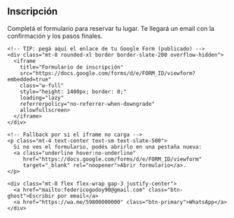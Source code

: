 <!-- Inscripción (Embed Google Forms) -->
<section id="inscripcion" class="py-16 px-4 sm:px-6 lg:px-8">
  <div class="max-w-5xl mx-auto">
    <h2 class="section-title text-center">Inscripción</h2>
    <p class="mt-3 text-center text-slate-600 max-w-2xl mx-auto">
      Completá el formulario para reservar tu lugar. Te llegará un email con la confirmación y los pasos finales.
    </p>

    <!-- TIP: pegá aquí el enlace de tu Google Form (publicado) -->
    <div class="mt-8 rounded-xl border border-slate-200 overflow-hidden">
      <iframe
        title="Formulario de inscripción"
        src="https://docs.google.com/forms/d/e/FORM_ID/viewform?embedded=true"
        class="w-full"
        style="height: 1400px; border: 0;"
        loading="lazy"
        referrerpolicy="no-referrer-when-downgrade"
        allowfullscreen>
      </iframe>
    </div>

    <!-- Fallback por si el iframe no carga -->
    <p class="mt-4 text-center text-sm text-slate-500">
      Si no ves el formulario, podés abrirlo en una pestaña nueva:
      <a class="underline hover:no-underline"
         href="https://docs.google.com/forms/d/e/FORM_ID/viewform"
         target="_blank" rel="noopener">Abrir formulario</a>.
    </p>

    <div class="mt-8 flex flex-wrap gap-3 justify-center">
      <a href="mailto:federicogodoy90@gmail.com" class="btn-ghost">Escribir por email</a>
      <a href="https://wa.me/59800000000" class="btn-primary">WhatsApp</a>
    </div>
  </div>
</section>

